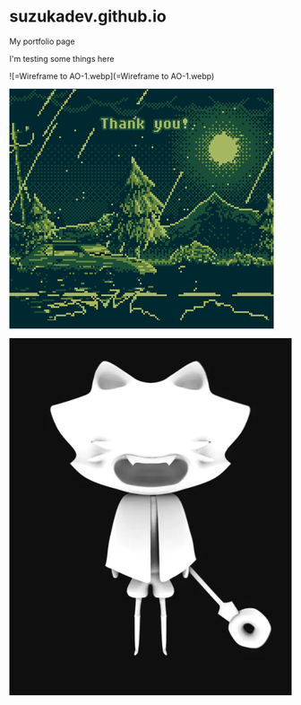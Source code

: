 # suzukadev.github.io
My portfolio page

I'm testing some things here

![=Wireframe to AO-1.webp](=Wireframe to AO-1.webp)


![ResultsGifTHANKYOU.gif](ResultsGifTHANKYOU.gif)

![marbles.webp](marbles.webp)

